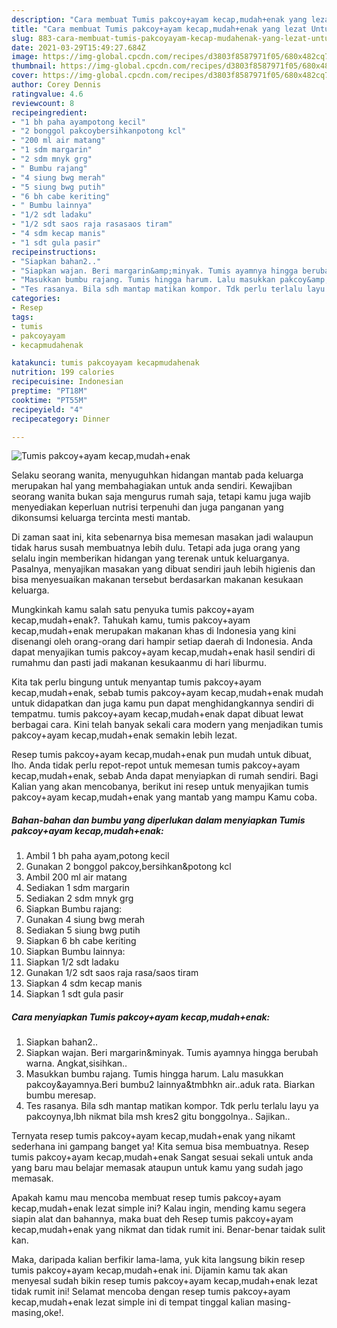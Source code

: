```yaml
---
description: "Cara membuat Tumis pakcoy+ayam kecap,mudah+enak yang lezat Untuk Jualan"
title: "Cara membuat Tumis pakcoy+ayam kecap,mudah+enak yang lezat Untuk Jualan"
slug: 883-cara-membuat-tumis-pakcoyayam-kecap-mudahenak-yang-lezat-untuk-jualan
date: 2021-03-29T15:49:27.684Z
image: https://img-global.cpcdn.com/recipes/d3803f8587971f05/680x482cq70/tumis-pakcoyayam-kecapmudahenak-foto-resep-utama.jpg
thumbnail: https://img-global.cpcdn.com/recipes/d3803f8587971f05/680x482cq70/tumis-pakcoyayam-kecapmudahenak-foto-resep-utama.jpg
cover: https://img-global.cpcdn.com/recipes/d3803f8587971f05/680x482cq70/tumis-pakcoyayam-kecapmudahenak-foto-resep-utama.jpg
author: Corey Dennis
ratingvalue: 4.6
reviewcount: 8
recipeingredient:
- "1 bh paha ayampotong kecil"
- "2 bonggol pakcoybersihkanpotong kcl"
- "200 ml air matang"
- "1 sdm margarin"
- "2 sdm mnyk grg"
- " Bumbu rajang"
- "4 siung bwg merah"
- "5 siung bwg putih"
- "6 bh cabe keriting"
- " Bumbu lainnya"
- "1/2 sdt ladaku"
- "1/2 sdt saos raja rasasaos tiram"
- "4 sdm kecap manis"
- "1 sdt gula pasir"
recipeinstructions:
- "Siapkan bahan2.."
- "Siapkan wajan. Beri margarin&amp;minyak. Tumis ayamnya hingga berubah warna. Angkat,sisihkan.."
- "Masukkan bumbu rajang. Tumis hingga harum. Lalu masukkan pakcoy&amp;ayamnya.Beri bumbu2 lainnya&amp;tmbhkn air..aduk rata. Biarkan bumbu meresap."
- "Tes rasanya. Bila sdh mantap matikan kompor. Tdk perlu terlalu layu ya pakcoynya,lbh nikmat bila msh kres2 gitu bonggolnya.. Sajikan.."
categories:
- Resep
tags:
- tumis
- pakcoyayam
- kecapmudahenak

katakunci: tumis pakcoyayam kecapmudahenak 
nutrition: 199 calories
recipecuisine: Indonesian
preptime: "PT18M"
cooktime: "PT55M"
recipeyield: "4"
recipecategory: Dinner

---
```



![Tumis pakcoy+ayam kecap,mudah+enak](https://img-global.cpcdn.com/recipes/d3803f8587971f05/680x482cq70/tumis-pakcoyayam-kecapmudahenak-foto-resep-utama.jpg)

Selaku seorang wanita, menyuguhkan hidangan mantab pada keluarga merupakan hal yang membahagiakan untuk anda sendiri. Kewajiban seorang  wanita bukan saja mengurus rumah saja, tetapi kamu juga wajib menyediakan keperluan nutrisi terpenuhi dan juga panganan yang dikonsumsi keluarga tercinta mesti mantab.

Di zaman  saat ini, kita sebenarnya bisa memesan masakan jadi walaupun tidak harus susah membuatnya lebih dulu. Tetapi ada juga orang yang selalu ingin memberikan hidangan yang terenak untuk keluarganya. Pasalnya, menyajikan masakan yang dibuat sendiri jauh lebih higienis dan bisa menyesuaikan makanan tersebut berdasarkan makanan kesukaan keluarga. 



Mungkinkah kamu salah satu penyuka tumis pakcoy+ayam kecap,mudah+enak?. Tahukah kamu, tumis pakcoy+ayam kecap,mudah+enak merupakan makanan khas di Indonesia yang kini disenangi oleh orang-orang dari hampir setiap daerah di Indonesia. Anda dapat menyajikan tumis pakcoy+ayam kecap,mudah+enak hasil sendiri di rumahmu dan pasti jadi makanan kesukaanmu di hari liburmu.

Kita tak perlu bingung untuk menyantap tumis pakcoy+ayam kecap,mudah+enak, sebab tumis pakcoy+ayam kecap,mudah+enak mudah untuk didapatkan dan juga kamu pun dapat menghidangkannya sendiri di tempatmu. tumis pakcoy+ayam kecap,mudah+enak dapat dibuat lewat berbagai cara. Kini telah banyak sekali cara modern yang menjadikan tumis pakcoy+ayam kecap,mudah+enak semakin lebih lezat.

Resep tumis pakcoy+ayam kecap,mudah+enak pun mudah untuk dibuat, lho. Anda tidak perlu repot-repot untuk memesan tumis pakcoy+ayam kecap,mudah+enak, sebab Anda dapat menyiapkan di rumah sendiri. Bagi Kalian yang akan mencobanya, berikut ini resep untuk menyajikan tumis pakcoy+ayam kecap,mudah+enak yang mantab yang mampu Kamu coba.

<!--inarticleads1-->

##### Bahan-bahan dan bumbu yang diperlukan dalam menyiapkan Tumis pakcoy+ayam kecap,mudah+enak:

1. Ambil 1 bh paha ayam,potong kecil
1. Gunakan 2 bonggol pakcoy,bersihkan&amp;potong kcl
1. Ambil 200 ml air matang
1. Sediakan 1 sdm margarin
1. Sediakan 2 sdm mnyk grg
1. Siapkan  Bumbu rajang:
1. Gunakan 4 siung bwg merah
1. Sediakan 5 siung bwg putih
1. Siapkan 6 bh cabe keriting
1. Siapkan  Bumbu lainnya:
1. Siapkan 1/2 sdt ladaku
1. Gunakan 1/2 sdt saos raja rasa/saos tiram
1. Siapkan 4 sdm kecap manis
1. Siapkan 1 sdt gula pasir




<!--inarticleads2-->

##### Cara menyiapkan Tumis pakcoy+ayam kecap,mudah+enak:

1. Siapkan bahan2..
1. Siapkan wajan. Beri margarin&amp;minyak. Tumis ayamnya hingga berubah warna. Angkat,sisihkan..
1. Masukkan bumbu rajang. Tumis hingga harum. Lalu masukkan pakcoy&amp;ayamnya.Beri bumbu2 lainnya&amp;tmbhkn air..aduk rata. Biarkan bumbu meresap.
1. Tes rasanya. Bila sdh mantap matikan kompor. Tdk perlu terlalu layu ya pakcoynya,lbh nikmat bila msh kres2 gitu bonggolnya.. Sajikan..




Ternyata resep tumis pakcoy+ayam kecap,mudah+enak yang nikamt sederhana ini gampang banget ya! Kita semua bisa membuatnya. Resep tumis pakcoy+ayam kecap,mudah+enak Sangat sesuai sekali untuk anda yang baru mau belajar memasak ataupun untuk kamu yang sudah jago memasak.

Apakah kamu mau mencoba membuat resep tumis pakcoy+ayam kecap,mudah+enak lezat simple ini? Kalau ingin, mending kamu segera siapin alat dan bahannya, maka buat deh Resep tumis pakcoy+ayam kecap,mudah+enak yang nikmat dan tidak rumit ini. Benar-benar taidak sulit kan. 

Maka, daripada kalian berfikir lama-lama, yuk kita langsung bikin resep tumis pakcoy+ayam kecap,mudah+enak ini. Dijamin kamu tak akan menyesal sudah bikin resep tumis pakcoy+ayam kecap,mudah+enak lezat tidak rumit ini! Selamat mencoba dengan resep tumis pakcoy+ayam kecap,mudah+enak lezat simple ini di tempat tinggal kalian masing-masing,oke!.

